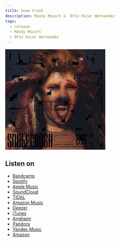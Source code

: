 ```yaml
---
title: Snaw Crosh
description: Mandy Mozart &  Otto Oscar Hernandez
tags:
  - release
  - Mandy Mozart
  - Otto Oscar Hernandez
---
```


<a href="https://mandymozart.bandcamp.com/album/snaw-crosh">
  <img src="./snaw-crosh.jpg" alt="Otto Oscar Hernandez, Mandy Mozart Snaw Crosh" width="320" height="320">
</a>

## Listen on

- [Bandcamp](https://mandymozart.bandcamp.com/album/snaw-crosh)
- [Spotify](https://open.spotify.com/album/5Vq8xlmIrH4xlNedHF8XFp?utm_medium=share&utm_source=linktree)
- [Apple Music](https://geo.music.apple.com/at/album/_/1552023684?app=music&at=1000lHKX&ct=linktree_http&itscg=30200&itsct=lt_m&ls=1&mt=1)
- [SoundCloud](https://soundcloud.com/viennastruggle/sets/snaw-crosh-mandy-mozart-otto-oscar-hernandez)
- [TIDAL](https://listen.tidal.com/album/331534585)
- [Amazon Music](https://music.amazon.com/albums/B08VSCR9WL)
- [Deezer](https://www.deezer.com/album/204989072)
- [iTunes](https://geo.music.apple.com/at/album/_/1552023684?app=itunes&at=1000lHKX&ct=linktree_http&itscg=30200&itsct=lt_m&ls=1&mt=1)
- [Anghami](https://play.anghami.com/album/1017700456?refer=linktree)
- [Pandora](https://www.pandora.com/AL:8107718)
- [Yandex Music](https://music.yandex.ru/album/13749215)
- [Amazon](https://amazon.com/dp/B08VSCR9WL)
